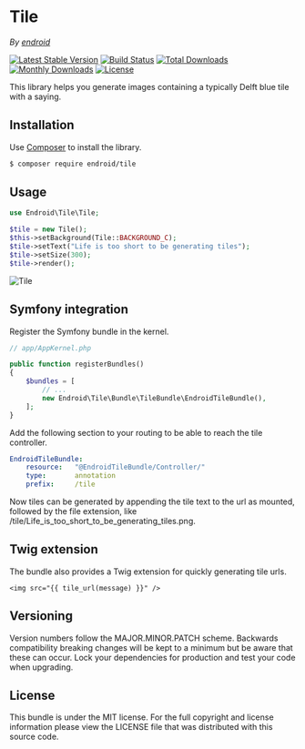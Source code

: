 # Tile

*By [endroid](https://endroid.nl/)*

[![Latest Stable Version](http://img.shields.io/packagist/v/endroid/tile.svg)](https://packagist.org/packages/endroid/tile)
[![Build Status](https://github.com/endroid/tile/workflows/CI/badge.svg)](https://github.com/endroid/tile/actions)
[![Total Downloads](http://img.shields.io/packagist/dt/endroid/tile.svg)](https://packagist.org/packages/endroid/tile)
[![Monthly Downloads](http://img.shields.io/packagist/dm/endroid/tile.svg)](https://packagist.org/packages/endroid/tile)
[![License](http://img.shields.io/packagist/l/endroid/tile.svg)](https://packagist.org/packages/endroid/tile)

This library helps you generate images containing a typically Delft blue tile with a saying.

## Installation

Use [Composer](https://getcomposer.org/) to install the library.

``` bash
$ composer require endroid/tile
```

## Usage

```php
use Endroid\Tile\Tile;

$tile = new Tile();
$this->setBackground(Tile::BACKGROUND_C);
$tile->setText("Life is too short to be generating tiles");
$tile->setSize(300);
$tile->render();

```

![Tile](https://endroid.nl/tile/Life%20is%20too%20short%20to%20be%20generating%20tiles.png)

## Symfony integration

Register the Symfony bundle in the kernel.

```php
// app/AppKernel.php

public function registerBundles()
{
    $bundles = [
        // ...
        new Endroid\Tile\Bundle\TileBundle\EndroidTileBundle(),
    ];
}
```

Add the following section to your routing to be able to reach the tile controller.

``` yml
EndroidTileBundle:
    resource:   "@EndroidTileBundle/Controller/"
    type:       annotation
    prefix:     /tile
```

Now tiles can be generated by appending the tile text to the url as mounted, followed
by the file extension, like /tile/Life_is_too_short_to_be_generating_tiles.png.

## Twig extension

The bundle also provides a Twig extension for quickly generating tile urls.

``` twig
<img src="{{ tile_url(message) }}" />
```

## Versioning

Version numbers follow the MAJOR.MINOR.PATCH scheme. Backwards compatibility
breaking changes will be kept to a minimum but be aware that these can occur.
Lock your dependencies for production and test your code when upgrading.

## License

This bundle is under the MIT license. For the full copyright and license
information please view the LICENSE file that was distributed with this source code.